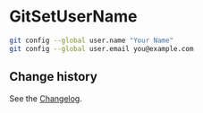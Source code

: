 # GitSetUserName

```bash
git config --global user.name "Your Name"
git config --global user.email you@example.com
```

Change history
--------------

See the [Changelog](https://github.com/SeppPenner/GitSetUserName/blob/master/Changelog.md).
